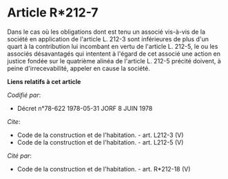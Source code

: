 # Article R*212-7

Dans le cas où les obligations dont est tenu un associé vis-à-vis de la société en application de l'article L. 212-3 sont
inférieures de plus d'un quart à la contribution lui incombant en vertu de l'article L. 212-5, le ou les associés
désavantagés qui intentent à l'égard de cet associé une action en justice fondée sur le quatrième alinéa de l'article L.
212-5 précité doivent, à peine d'irrecevabilité, appeler en cause la société.

**Liens relatifs à cet article**

_Codifié par_:

  - Décret n°78-622 1978-05-31 JORF 8 JUIN 1978

_Cite_:

  - Code de la construction et de l'habitation. - art. L212-3 (V)
  - Code de la construction et de l'habitation. - art. L212-5 (V)

_Cité par_:

  - Code de la construction et de l'habitation. - art. R*212-18 (V)
